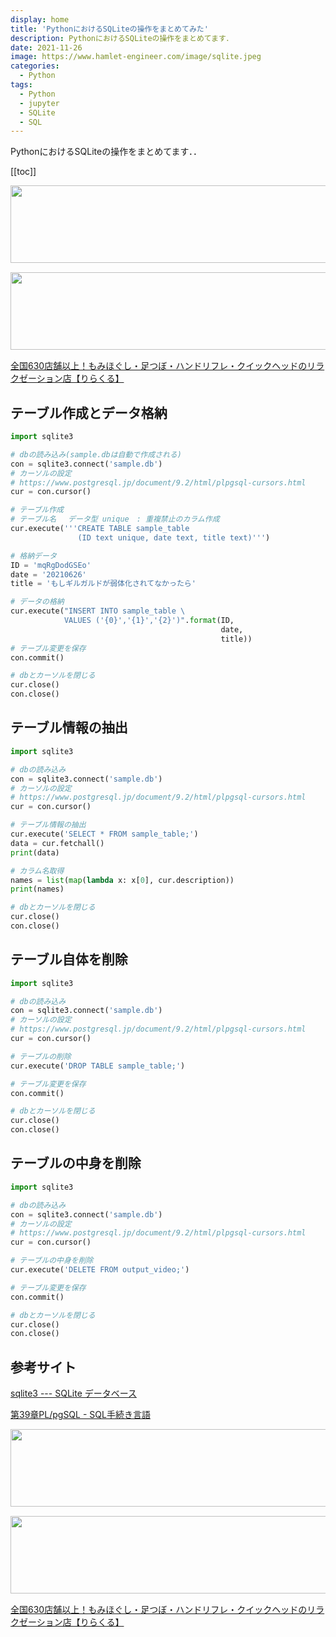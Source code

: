 ```yaml
---
display: home
title: 'PythonにおけるSQLiteの操作をまとめてみた'
description: PythonにおけるSQLiteの操作をまとめてます．
date: 2021-11-26
image: https://www.hamlet-engineer.com/image/sqlite.jpeg
categories: 
  - Python
tags:
  - Python
  - jupyter
  - SQLite
  - SQL
---
```


PythonにおけるSQLiteの操作をまとめてます．．<br>

<!-- more -->

<ClientOnly>
  <CallInArticleAdsense />
</ClientOnly>

[[toc]]

<!-- お名前.com -->
<a href="https://px.a8.net/svt/ejp?a8mat=3HBXCY+4DRW36+50+2HM5Z5" rel="nofollow"><img border="0" width="1000" height="124" alt="" src="https://www27.a8.net/svt/bgt?aid=210508450265&wid=001&eno=01&mid=s00000000018015052000&mc=1"></a><img border="0" width="1" height="1" src="https://www10.a8.net/0.gif?a8mat=3HBXCY+4DRW36+50+2HM5Z5" alt="">

<!-- エックスサーバー株式会社 -->
<a href="https://px.a8.net/svt/ejp?a8mat=3HIN6N+3YAMCY+CO4+6BMG1" rel="nofollow"><img border="0" width="1000" height="124" alt="" src="https://www23.a8.net/svt/bgt?aid=210821855239&wid=001&eno=01&mid=s00000001642001062000&mc=1"></a><img border="0" width="1" height="1" src="https://www17.a8.net/0.gif?a8mat=3HIN6N+3YAMCY+CO4+6BMG1" alt="">

<!-- りらくる -->
<a href="https://px.a8.net/svt/ejp?a8mat=3HIN6N+7FBNEA+4AQ0+5YJRM" rel="nofollow">全国630店舗以上！もみほぐし・足つぼ・ハンドリフレ・クイックヘッドのリラクゼーション店【りらくる】</a><img border="0" width="1" height="1" src="https://www15.a8.net/0.gif?a8mat=3HIN6N+7FBNEA+4AQ0+5YJRM" alt="">


## テーブル作成とデータ格納

```python
import sqlite3

# dbの読み込み(sample.dbは自動で作成される)
con = sqlite3.connect('sample.db')
# カーソルの設定
# https://www.postgresql.jp/document/9.2/html/plpgsql-cursors.html
cur = con.cursor()

# テーブル作成
# テーブル名 　データ型 unique　: 重複禁止のカラム作成
cur.execute('''CREATE TABLE sample_table
               (ID text unique, date text, title text)''')

# 格納データ
ID = 'mqRgDodGSEo'
date = '20210626'
title = 'もしギルガルドが弱体化されてなかったら'

# データの格納
cur.execute("INSERT INTO sample_table \
            VALUES ('{0}','{1}','{2}')".format(ID,
                                               date,
                                               title))
# テーブル変更を保存
con.commit()

# dbとカーソルを閉じる
cur.close()
con.close()
```

## テーブル情報の抽出

```python
import sqlite3

# dbの読み込み
con = sqlite3.connect('sample.db')
# カーソルの設定
# https://www.postgresql.jp/document/9.2/html/plpgsql-cursors.html
cur = con.cursor()

# テーブル情報の抽出
cur.execute('SELECT * FROM sample_table;')
data = cur.fetchall()
print(data)

# カラム名取得
names = list(map(lambda x: x[0], cur.description))
print(names)

# dbとカーソルを閉じる
cur.close()
con.close()
```

## テーブル自体を削除

```python
import sqlite3

# dbの読み込み
con = sqlite3.connect('sample.db')
# カーソルの設定
# https://www.postgresql.jp/document/9.2/html/plpgsql-cursors.html
cur = con.cursor()

# テーブルの削除
cur.execute('DROP TABLE sample_table;')

# テーブル変更を保存
con.commit()

# dbとカーソルを閉じる
cur.close()
con.close()
```

## テーブルの中身を削除

```python
import sqlite3

# dbの読み込み
con = sqlite3.connect('sample.db')
# カーソルの設定
# https://www.postgresql.jp/document/9.2/html/plpgsql-cursors.html
cur = con.cursor()

# テーブルの中身を削除
cur.execute('DELETE FROM output_video;')

# テーブル変更を保存
con.commit()

# dbとカーソルを閉じる
cur.close()
con.close()
```

## 参考サイト
[sqlite3 --- SQLite データベース](https://docs.python.org/ja/3/library/sqlite3.html)

[第39章PL/pgSQL - SQL手続き言語](https://www.postgresql.jp/document/9.2/html/plpgsql-cursors.html)


<!-- お名前.com -->
<a href="https://px.a8.net/svt/ejp?a8mat=3HBXCY+4DRW36+50+2HM5Z5" rel="nofollow"><img border="0" width="1000" height="124" alt="" src="https://www27.a8.net/svt/bgt?aid=210508450265&wid=001&eno=01&mid=s00000000018015052000&mc=1"></a><img border="0" width="1" height="1" src="https://www10.a8.net/0.gif?a8mat=3HBXCY+4DRW36+50+2HM5Z5" alt="">

<!-- エックスサーバー株式会社 -->
<a href="https://px.a8.net/svt/ejp?a8mat=3HIN6N+3YAMCY+CO4+6BMG1" rel="nofollow"><img border="0" width="1000" height="124" alt="" src="https://www23.a8.net/svt/bgt?aid=210821855239&wid=001&eno=01&mid=s00000001642001062000&mc=1"></a><img border="0" width="1" height="1" src="https://www17.a8.net/0.gif?a8mat=3HIN6N+3YAMCY+CO4+6BMG1" alt="">

<!-- りらくる -->
<a href="https://px.a8.net/svt/ejp?a8mat=3HIN6N+7FBNEA+4AQ0+5YJRM" rel="nofollow">全国630店舗以上！もみほぐし・足つぼ・ハンドリフレ・クイックヘッドのリラクゼーション店【りらくる】</a><img border="0" width="1" height="1" src="https://www15.a8.net/0.gif?a8mat=3HIN6N+7FBNEA+4AQ0+5YJRM" alt="">

<ClientOnly>
  <CallInArticleAdsense />
</ClientOnly>
